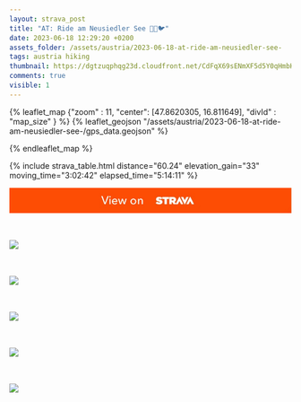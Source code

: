 ```yaml
---
layout: strava_post
title: "AT: Ride am Neusiedler See 🦆🦢🐦"
date: 2023-06-18 12:29:20 +0200
assets_folder: /assets/austria/2023-06-18-at-ride-am-neusiedler-see-
tags: austria hiking
thumbnail: https://dgtzuqphqg23d.cloudfront.net/CdFqX69sENmXF5d5Y0qHmbHt_wLX6A5ZJw3kdenrGiA-1024x767.jpg
comments: true
visible: 1
---
```



{% leaflet_map {"zoom" : 11,
                  "center": [47.8620305, 16.811649],
                 "divId" : "map_size" } %}
    {% leaflet_geojson "/assets/austria/2023-06-18-at-ride-am-neusiedler-see-/gps_data.geojson" %}

{% endleaflet_map %}





{% include strava_table.html distance="60.24" elevation_gain="33" moving_time="3:02:42" elapsed_time="5:14:11" %}

[![](/assets/strava.jpg)](https://www.strava.com/activities/9290804538)


<br />

![](https://dgtzuqphqg23d.cloudfront.net/CdFqX69sENmXF5d5Y0qHmbHt_wLX6A5ZJw3kdenrGiA-1024x767.jpg)


<br />

![](https://dgtzuqphqg23d.cloudfront.net/Ojqd0Cz_9tsSAtM_8zfNaE2jz69HwOfzJGfJXsTQ9lg-1024x768.jpg)


<br />

![](https://dgtzuqphqg23d.cloudfront.net/G-3cbdIBOhcaHNJiK-g7nDYoDj5GTk2wQRwj41bmq-c-1024x768.jpg)


<br />

![](https://dgtzuqphqg23d.cloudfront.net/66lKW2lbtbcXwWlTN9YY0K3CmzIux9IclulyQcrJHow-1024x768.jpg)


<br />

![](https://dgtzuqphqg23d.cloudfront.net/24xjXiF4X1IeKNXydvFgNRo89p6gDwlTNwphnXHxlHA-1024x768.jpg)
